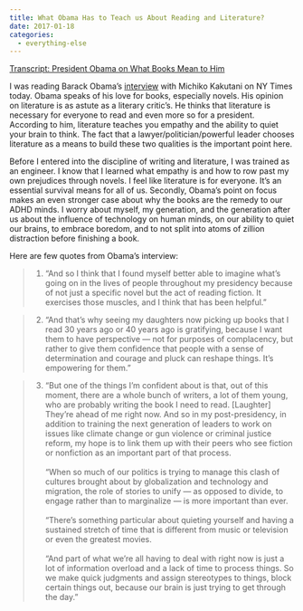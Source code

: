 ```yaml
---
title: What Obama Has to Teach us About Reading and Literature?
date: 2017-01-18 
categories:
  - everything-else
---
```


<a class="embedly-card" data-card-controls="0" href="https://www.nytimes.com/2017/01/16/books/transcript-president-obama-on-what-books-mean-to-him.html?ref=oembed">Transcript: President Obama on What Books Mean to Him</a>
<script async src="//cdn.embedly.com/widgets/platform.js" charset="UTF-8"></script>

I was reading Barack Obama’s [interview](https://www.nytimes.com/2017/01/16/books/transcript-president-obama-on-what-books-mean-to-him.html?ref=oembed) with Michiko Kakutani on NY Times today. Obama speaks of his love for books, especially novels. His opinion on literature is as astute as a literary critic’s. He thinks that literature is necessary for everyone to read and even more so for a president. According to him, literature teaches you empathy and the ability to quiet your brain to think. The fact that a lawyer/politician/powerful leader chooses literature as a means to build these two qualities is the important point here.

Before I entered into the discipline of writing and literature, I was trained as an engineer. I know that I learned what empathy is and how to row past my own prejudices through novels. I feel like literature is for everyone. It’s an essential survival means for all of us. Secondly, Obama’s point on focus makes an even stronger case about why the books are the remedy to our ADHD minds. I worry about myself, my generation, and the generation after us about the influence of technology on human minds, on our ability to quiet our brains, to embrace boredom, and to not split into atoms of zillion distraction before finishing a book.

Here are few quotes from Obama’s interview:

>1. “And so I think that I found myself better able to imagine what’s going on in the lives of people throughout my presidency because of not just a specific novel but the act of reading fiction. It exercises those muscles, and I think that has been helpful.”

>2. “And that’s why seeing my daughters now picking up books that I read 30 years ago or 40 years ago is gratifying, because I want them to have perspective — not for purposes of complacency, but rather to give them confidence that people with a sense of determination and courage and pluck can reshape things. It’s empowering for them.”

>3. “But one of the things I’m confident about is that, out of this moment, there are a whole bunch of writers, a lot of them young, who are probably writing the book I need to read. [Laughter] They’re ahead of me right now. And so in my post-presidency, in addition to training the next generation of leaders to work on issues like climate change or gun violence or criminal justice reform, my hope is to link them up with their peers who see fiction or nonfiction as an important part of that process.<br><br>“When so much of our politics is trying to manage this clash of cultures brought about by globalization and technology and migration, the role of stories to unify — as opposed to divide, to engage rather than to marginalize — is more important than ever.<br><br>“There’s something particular about quieting yourself and having a sustained stretch of time that is different from music or television or even the greatest movies.<br><br>“And part of what we’re all having to deal with right now is just a lot of information overload and a lack of time to process things. So we make quick judgments and assign stereotypes to things, block certain things out, because our brain is just trying to get through the day.”

